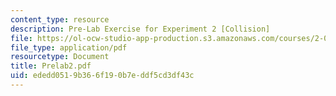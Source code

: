 ```yaml
---
content_type: resource
description: Pre-Lab Exercise for Experiment 2 [Collision]
file: https://ol-ocw-studio-app-production.s3.amazonaws.com/courses/2-004-modeling-dynamics-and-control-ii-spring-2003/ededd0519b366f190b7eddf5cd3df43c_Prelab2.pdf
file_type: application/pdf
resourcetype: Document
title: Prelab2.pdf
uid: ededd051-9b36-6f19-0b7e-ddf5cd3df43c
---
```

